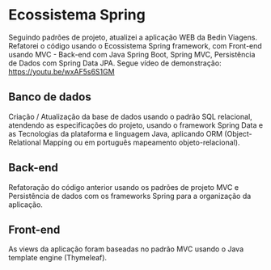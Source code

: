 # Ecossistema Spring
Seguindo padrões de projeto, atualizei a aplicação WEB da Bedin Viagens. Refatorei o código usando o Ecossistema Spring framework, com Front-end usando MVC - Back-end com Java Spring Boot, Spring MVC, Persistência de Dados com Spring Data JPA. 
Segue vídeo de demonstração: https://youtu.be/wxAF5s6S1GM

## Banco de dados 
Criação / Atualização da base de dados usando o padrão SQL relacional, atendendo as especificações do projeto, usando o framework Spring Data e as Tecnologias da plataforma e linguagem Java, aplicando ORM (Object-Relational Mapping ou em português mapeamento objeto-relacional).  
 
## Back-end 
Refatoração do código anterior usando os padrões de projeto MVC e Persistência de dados com os frameworks Spring para a organização da aplicação. 
  
## Front-end 
As views da aplicação foram baseadas no padrão MVC usando o Java template engine (Thymeleaf).  
